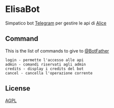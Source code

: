 # ElisaBot

Simpatico bot [Telegram](https://core.telegram.org/bots) per gestire le api di [Alice](https://github.com/policumbent/alice)

## Command

This is the list of commands to give to [@BotFather](https://telegram.me/botfather)

```
login - permette l'accesso alle api
admin - comandi riservati agli admin 
credits - display i credits del bot
cancel - cancella l'operazione corrente
```


## License
[AGPL](https://github.com/policumbent/elisabot/blob/main/LICENSE)
